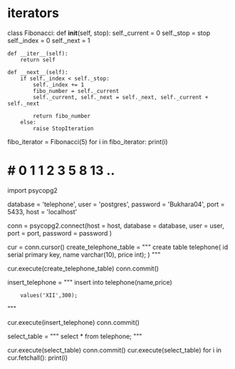 # iterators
class Fibonacci:
    def __init__(self, stop):
        self._current = 0
        self._stop = stop
        self._index = 0
        self._next = 1

    def __iter__(self):
        return self

    def __next__(self):
        if self._index < self._stop:
            self._index += 1
            fibo_number = self._current
            self._current, self._next = self._next, self._current + self._next

            return fibo_number
        else:
            raise StopIteration


fibo_iterator = Fibonacci(5)
for i in fibo_iterator:
    print(i)


# # 0 1 1 2 3 5 8 13 ..

import psycopg2


database = 'telephone',
user = 'postgres',
password = 'Bukhara04',
port = 5433,
host = 'localhost'

conn = psycopg2.connect(host = host,
                        database = database,
                        user = user,
                        port = port,
                        password = password
                        )

cur = conn.cursor()
create_telephone_table = """
                    create table telephone(
                    id serial primary key,
                    name varchar(10),
                    price int);
                    )
"""

cur.execute(create_telephone_table)
conn.commit()

insert_telephone = """
            insert into
        telephone(name,price)

        values('XII',300);
"""

cur.execute(insert_telephone)
conn.commit()

select_table = """
                select * from telephone;
"""

cur.execute(select_table)
conn.commit()
cur.execute(select_table)
for i in cur.fetchall():
      print(i)
